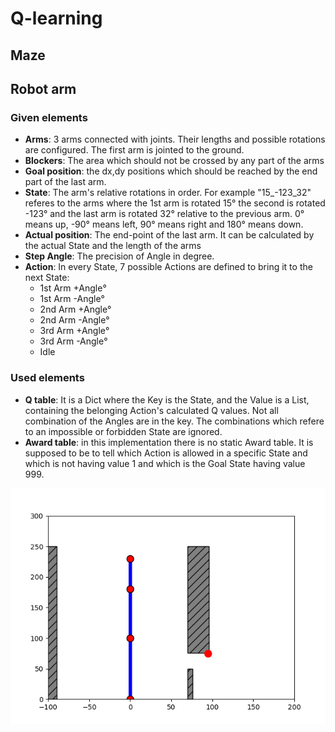 # Q-learning
## Maze
## Robot arm

### Given elements
- **Arms**: 3 arms connected with joints. Their lengths and possible rotations are configured. The first arm is jointed to the ground.
- **Blockers**: The area which should not be crossed by any part of the arms
- **Goal position**: the dx,dy positions which should be reached by the end part of the last arm.
- **State**: The arm's relative rotations in order. For example "15_-123_32" referes to the arms where the 1st arm is rotated 15° the second is rotated -123° and the last arm is rotated 32° relative to the previous arm. 0° means up, -90° means left, 90° means right and 180° means down.
- **Actual position**: The end-point of the last arm. It can be calculated by the actual State and the length of the arms
- **Step Angle**: The precision of Angle in degree. 
- **Action**: In every State, 7 possible Actions are defined to bring it to the next State: 
  - 1st Arm +Angle°
  - 1st Arm -Angle°
  - 2nd Arm +Angle°
  - 2nd Arm -Angle°
  - 3rd Arm +Angle°
  - 3rd Arm -Angle°
  - Idle

### Used elements
- **Q table**: It is a Dict where the Key is the State, and the Value is a List, containing the belonging Action's calculated Q values. Not all combination of the Angles are in the key. The combinations which refere to an impossible or forbidden State are ignored.
- **Award table**: in this implementation there is no static Award table. It is supposed to be to tell which Action is allowed in a specific State and which is not having value 1 and which is the Goal State having value 999.

![Screenshot](wiki/robot_arm_animation.gif)

